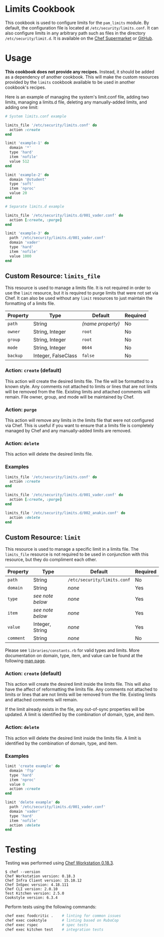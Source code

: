 Limits Cookbook
===============

This cookbook is used to configure limits for the `pam_limits` module.
By default, the configuration file is located at
`/etc/security/limits.conf`. It can also configure limits in any
arbitrary path such as files in the directory `/etc/security/limit.d`.
It is available on the [Chef Supermarket][1] or [GitHub][2].

Usage
=====

**This cookbook does not provide any recipes.** Instead, it should be
added as a dependency of another cookbook. This will make the custom
resources provided by the `limits` cookbook available to be used in
another cookbook's recipes.

Here is an example of managing the system's limit.conf file, adding two
limits, managing a limits.d file, deleting any manually-added limits,
and adding one limit:

```ruby
# System limits.conf example

limits_file '/etc/security/limits.conf' do
  action :create
end

limit 'example-1' do
  domain '*'
  type 'hard'
  item 'nofile'
  value 512
end

limit 'example-2' do
  domain '@student'
  type 'soft'
  item 'nproc'
  value 20
end

# Separate limits.d example

limits_file '/etc/security/limits.d/001_vader.conf' do
  action [:create, :purge]
end

limit 'example-3' do
  path '/etc/security/limits.d/001_vader.conf'
  domain 'vader'
  type 'hard'
  item 'nofile'
  value 1000
end
```

Custom Resource: `limits_file`
------------------------------

This resource is used to manage a limits file. It is not required in
order to use the `limit` resource, but it is required to purge limits
that were not set via Chef. It can also be used without any `limit`
resources to just maintain the formatting of a limits file.

Property | Type                | Default           | Required
-------- | ------------------- | ----------------- | --------
`path`   | String              | *(name property)* | No
`owner`  | String, Integer     | `root`            | No
`group`  | String, Integer     | `root`            | No
`mode`   | String, Integer     | `0644`            | No
`backup` | Integer, FalseClass | `false`           | No

### Action: `create` (default)

This action will create the desired limits file. The file will be
formatted to a known style. Any comments not attached to limits or lines
that are not limits will be removed from the file. Existing limits and
attached comments will remain. File owner, group, and mode will be
maintained by Chef.

### Action: `purge`

This action will remove any limits in the limits file that were not
configured via Chef. This is useful if you want to ensure that a limits
file is completely managed by Chef and any manually-added limits are
removed.

### Action: `delete`

This action will delete the desired limits file.

### Examples

```ruby
limits_file '/etc/security/limits.conf' do
  action :create
end

limits_file '/etc/security/limits.d/001_vader.conf' do
  action [:create, :purge]
end

limits_file '/etc/security/limits.d/002_anakin.conf' do
  action :delete
end
```

Custom Resource: `limit`
------------------------

This resource is used to manage a specific limit in a limits file. The
`limits_file` resource is not required to be used in conjunction with
this resource, but they do compliment each other.

Property  | Type             | Default                     | Required
--------- | ---------------- | --------------------------- | --------
`path`    | String           | `/etc/security/limits.conf` | No
`domain`  | String           | *none*                      | Yes
`type`    | *see note below* | *none*                      | Yes
`item`    | *see note below* | *none*                      | Yes
`value`   | Integer, String  | *none*                      | Yes
`comment` | String           | *none*                      | No

Please see `libraries/constants.rb` for valid types and limits. More
documentation on domain, type, item, and value can be found at the
following [man page][3].

### Action: `create` (default)

This action will create the desired limit inside the limits file. This
will also have the affect of reformatting the limits file. Any comments
not attached to limits or lines that are not limits will be removed from
the file. Existing limits and attached comments will remain.

If the limit already exists in the file, any out-of-sync properties will
be updated. A limit is identified by the combination of domain, type,
and item.

### Action: `delete`

This action will delete the desired limit inside the limits file. A
limit is identified by the combination of domain, type, and item.

### Examples

```ruby
limit 'create example' do
  domain 'ftp'
  type 'hard'
  item 'nproc'
  value 0
  action :create
end

limit 'delete example' do
  path '/etc/security/limits.d/001_vader.conf'
  domain 'vader'
  type 'hard'
  item 'nofile'
  action :delete
end
```

Testing
=======

Testing was performed using [Chef Workstation 0.18.3][4].

```
$ chef --version
Chef Workstation version: 0.18.3
Chef Infra Client version: 15.10.12
Chef InSpec version: 4.18.111
Chef CLI version: 2.0.10
Test Kitchen version: 2.5.0
Cookstyle version: 6.3.4
```

Perform tests using the following commands:

```bash
chef exec foodcritic .    # linting for common issues
chef exec cookstyle       # linting based on RuboCop
chef exec rspec           # spec tests
chef exec kitchen test    # integration tests
```

[1]: https://supermarket.chef.io/cookbooks/limits
[2]: https://github.com/jrwesolo/limits
[3]: https://linux.die.net/man/5/limits.conf
[4]: https://downloads.chef.io/chef-workstation/stable/0.18.3
